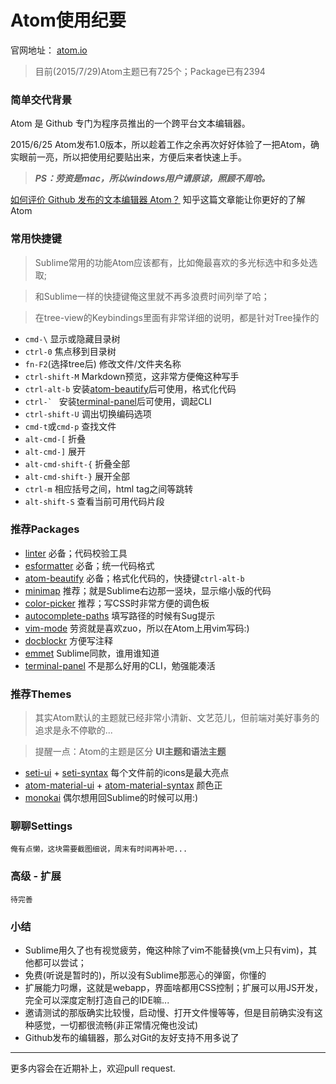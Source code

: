 # Atom使用纪要

官网地址： [atom.io](https://atom.io)

> 目前(2015/7/29)Atom主题已有725个；Package已有2394

### 简单交代背景
  Atom 是 Github 专门为程序员推出的一个跨平台文本编辑器。

  2015/6/25 Atom发布1.0版本，所以趁着工作之余再次好好体验了一把Atom，确实眼前一亮，所以把使用纪要贴出来，方便后来者快速上手。

> ___PS：劳资是mac，所以windows用户请原谅，照顾不周哈。___

  [如何评价 Github 发布的文本编辑器 Atom？](http://www.zhihu.com/question/22867204) 知乎这篇文章能让你更好的了解Atom

### 常用快捷键
> Sublime常用的功能Atom应该都有，比如俺最喜欢的多光标选中和多处选取;

> 和Sublime一样的快捷键俺这里就不再多浪费时间列举了哈；

> 在tree-view的Keybindings里面有非常详细的说明，都是针对Tree操作的

- ```cmd-\``` 显示或隐藏目录树
- ```ctrl-0``` 焦点移到目录树
- ```fn-F2```(选择tree后) 修改文件/文件夹名称
- ```ctrl-shift-M``` Markdown预览，这非常方便俺这种写手
- ```ctrl-alt-b``` 安装[atom-beautify](https://atom.io/packages/atom-beautify)后可使用，格式化代码
- ```ctrl-` ``` 安装[terminal-panel](https://atom.io/packages/terminal-panel)后可使用，调起CLI
- ```ctrl-shift-U``` 调出切换编码选项
- ```cmd-t```或```cmd-p``` 查找文件
- ```alt-cmd-[``` 折叠
- ```alt-cmd-]``` 展开
- ```alt-cmd-shift-{``` 折叠全部
- ```alt-cmd-shift-}``` 展开全部
- ```ctrl-m``` 相应括号之间，html tag之间等跳转
- ```alt-shift-S``` 查看当前可用代码片段

### 推荐Packages
- [linter](https://atom.io/packages/linter) 必备；代码校验工具
- [esformatter](https://atom.io/packages/esformatter) 必备；统一代码格式
- [atom-beautify](https://atom.io/packages/atom-beautify) 必备；格式化代码的，快捷键```ctrl-alt-b```
- [minimap](https://atom.io/packages/minimap) 推荐；就是Sublime右边那一竖块，显示缩小版的代码
- [color-picker](https://atom.io/packages/color-picker) 推荐；写CSS时非常方便的调色板
- [autocomplete-paths](https://atom.io/packages/autocomplete-paths) 填写路径的时候有Sug提示
- [vim-mode](https://atom.io/packages/vim-mode) 劳资就是喜欢zuo，所以在Atom上用vim写码:)
- [docblockr](https://atom.io/packages/docblockr) 方便写注释
- [emmet](https://atom.io/packages/emmet) Sublime同款，谁用谁知道
- [terminal-panel](https://atom.io/packages/terminal-panel) 不是那么好用的CLI，勉强能凑活


### 推荐Themes
> 其实Atom默认的主题就已经非常小清新、文艺范儿，但前端对美好事务的追求是永不停歇的...

> 提醒一点：Atom的主题是区分 __UI主题和语法主题__

- [seti-ui](https://atom.io/themes/seti-ui) + [seti-syntax](https://atom.io/themes/seti-syntax) 每个文件前的icons是最大亮点
- [atom-material-ui](https://atom.io/themes/atom-material-ui) + [atom-material-syntax](https://atom.io/themes/atom-material-syntax) 颜色正
- [monokai](https://atom.io/themes/monokai) 偶尔想用回Sublime的时候可以用:)

### 聊聊Settings
```
俺有点懒，这块需要截图细说，周末有时间再补吧...
```

### 高级 - 扩展
```
待完善
```

### 小结
- Sublime用久了也有视觉疲劳，俺这种除了vim不能替换(vm上只有vim)，其他都可以尝试；
- 免费(听说是暂时的)，所以没有Sublime那恶心的弹窗，你懂的
- 扩展能力叼爆，这就是webapp，界面啥都用CSS控制；扩展可以用JS开发，完全可以深度定制打造自己的IDE嘛...
- 邀请测试的那版确实比较慢，启动慢、打开文件慢等等，但是目前确实没有这种感觉，一切都很流畅(非正常情况俺也没试)
- Github发布的编辑器，那么对Git的友好支持不用多说了

---

更多内容会在近期补上，欢迎pull request.
